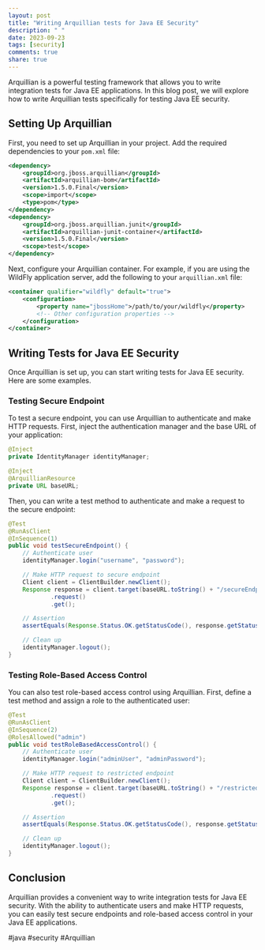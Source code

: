```yaml
---
layout: post
title: "Writing Arquillian tests for Java EE Security"
description: " "
date: 2023-09-23
tags: [security]
comments: true
share: true
---
```


Arquillian is a powerful testing framework that allows you to write integration tests for Java EE applications. In this blog post, we will explore how to write Arquillian tests specifically for testing Java EE security.

## Setting Up Arquillian

First, you need to set up Arquillian in your project. Add the required dependencies to your `pom.xml` file:

```xml
<dependency>
    <groupId>org.jboss.arquillian</groupId>
    <artifactId>arquillian-bom</artifactId>
    <version>1.5.0.Final</version>
    <scope>import</scope>
    <type>pom</type>
</dependency>
<dependency>
    <groupId>org.jboss.arquillian.junit</groupId>
    <artifactId>arquillian-junit-container</artifactId>
    <version>1.5.0.Final</version>
    <scope>test</scope>
</dependency>
```

Next, configure your Arquillian container. For example, if you are using the WildFly application server, add the following to your `arquillian.xml` file:

```xml
<container qualifier="wildfly" default="true">
    <configuration>
        <property name="jbossHome">/path/to/your/wildfly</property>
        <!-- Other configuration properties -->
    </configuration>
</container>
```

## Writing Tests for Java EE Security

Once Arquillian is set up, you can start writing tests for Java EE security. Here are some examples.

### Testing Secure Endpoint

To test a secure endpoint, you can use Arquillian to authenticate and make HTTP requests. First, inject the authentication manager and the base URL of your application:

```java
@Inject
private IdentityManager identityManager;

@Inject
@ArquillianResource
private URL baseURL;
```

Then, you can write a test method to authenticate and make a request to the secure endpoint:

```java
@Test
@RunAsClient
@InSequence(1)
public void testSecureEndpoint() {
    // Authenticate user
    identityManager.login("username", "password");

    // Make HTTP request to secure endpoint
    Client client = ClientBuilder.newClient();
    Response response = client.target(baseURL.toString() + "/secureEndpoint")
            .request()
            .get();

    // Assertion
    assertEquals(Response.Status.OK.getStatusCode(), response.getStatus());

    // Clean up
    identityManager.logout();
}
```

### Testing Role-Based Access Control

You can also test role-based access control using Arquillian. First, define a test method and assign a role to the authenticated user:

```java
@Test
@RunAsClient
@InSequence(2)
@RolesAllowed("admin")
public void testRoleBasedAccessControl() {
    // Authenticate user
    identityManager.login("adminUser", "adminPassword");

    // Make HTTP request to restricted endpoint
    Client client = ClientBuilder.newClient();
    Response response = client.target(baseURL.toString() + "/restrictedEndpoint")
            .request()
            .get();

    // Assertion
    assertEquals(Response.Status.OK.getStatusCode(), response.getStatus());

    // Clean up
    identityManager.logout();
}
```

## Conclusion

Arquillian provides a convenient way to write integration tests for Java EE security. With the ability to authenticate users and make HTTP requests, you can easily test secure endpoints and role-based access control in your Java EE applications.

#java #security #Arquillian